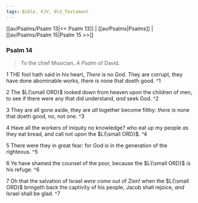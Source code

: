 ```yaml
---
tags: Bible, KJV, Old_Testament
---
```


[[av/Psalms/Psalm 13|<< Psalm 13]] | [[av/Psalms|Psalms]] | [[av/Psalms/Psalm 15|Psalm 15 >>]]

### Psalm 14

> To the chief Musician, _A_ _Psalm_ of David.

1 THE fool hath said in his heart, _There_ _is_ no God. They are corrupt, they have done abominable works, _there_ _is_ none that doeth good. ^1

2 The $L{\small ORD}$ looked down from heaven upon the children of men, to see if there were any that did understand, _and_ seek God. ^2

3 They are all gone aside, they are _all_ together become filthy: _there_ _is_ none that doeth good, no, not one. ^3

4 Have all the workers of iniquity no knowledge? who eat up my people _as_ they eat bread, and call not upon the $L{\small ORD}$. ^4

5 There were they in great fear: for God _is_ in the generation of the righteous. ^5

6 Ye have shamed the counsel of the poor, because the $L{\small ORD}$ _is_ his refuge. ^6

7 Oh that the salvation of Israel _were_ _come_ out of Zion! when the $L{\small ORD}$ bringeth back the captivity of his people, Jacob shall rejoice, _and_ Israel shall be glad. ^7
